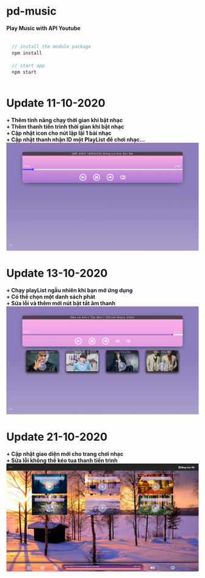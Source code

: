 # pd-music
**Play Music with API Youtube**
```javascript

  // install the module package
  npm install

  // start app
  npm start
  
```
# Update 11-10-2020
**+ Thêm tính năng chạy thời gian khi bật nhạc**</br>
**+ Thêm thanh tiến trình thời gian khi bật nhạc**</br>
**+ Cập nhật icon cho nút lặp lặi 1 bài nhạc**</br>
**+ Cập nhật thanh nhận ID một PlayList để chơi nhạc...**</br>
![image1](https://raw.githubusercontent.com/panadorado/pd-music/panadora/src/icons/Screenshot%20from%202020-10-11%2022-52-06.png)


# Update 13-10-2020
**+ Chạy playList ngẫu nhiên khi bạn mở ứng dụng**</br>
**+ Có thể chọn một danh sách phát**</br>
**+ Sửa lỗi và thêm mới nút bật tắt âm thanh**</br>
![image2](https://raw.githubusercontent.com/panadorado/pd-music/panadora/src/icons/Screenshot%20from%202020-10-13%2011-05-30.png)

# Update 21-10-2020
**+ Cập nhật giao diện mới cho trang chơi nhạc**</br>
**+ Sửa lỗi không thể kéo tua thanh tiến trình**</br>
![image3](https://raw.githubusercontent.com/panadorado/pd-music/panadora/src/icons/Screenshot%20(18).png)
